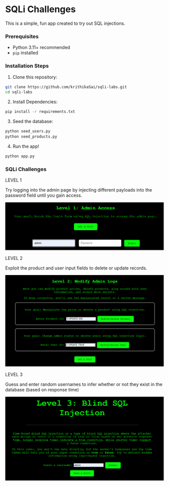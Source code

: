# SQLi Challenges

This is a simple, fun app created to try out SQL injections.

### Prerequisites

* Python 3.11+ recommended
* `pip` installed

### Installation Steps

1. Clone this repository:

```bash
git clone https://github.com/krithikaSai/sqli-labs.git
cd sqli-labs
```

2. Install Dependencies:

```bash
pip install -r requirements.txt
```

3. Seed the database:

```bash
python seed_users.py
python seed_products.py
```

4. Run the app!

```bash
python app.py
```

### SQLi Challenges

LEVEL 1

Try logging into the admin page by injecting different payloads into the password field until you gain access.

![image of level 1 challenge](screenshots/Level1.png)

LEVEL 2

Exploit the product and user input fields to delete or update records.

![image of level 2 challenge](screenshots/Level2.png)

LEVEL 3

Guess and enter random usernames to infer whether or not they exist in the database (based on response time)

![image of level 3 challenge](screenshots/Level3.png)

